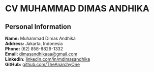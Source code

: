 # CV MUHAMMAD DIMAS ANDHIKA

## Personal Information
**Name:** Muhammad Dimas Andhika <br>
**Address:** Jakarta, Indonesia <br>
**Phone:** (62) 858-8829-1332  <br>
**Email:** dimasandhikaaa@gmail.com  
**LinkedIn:** [linkedin.com/in/mdimasandhika](https://www.linkedin.com/in/mdimasandhika/)  
**GitHub:** [github.com/TheAnarchyOne](https://github.com/TheAnarchyOne)  


<br>
<br>
<br>
<br>
<br>
<br>
<br>

<!-- 
## Latihan-GIT
### Latihan-GIT
#### Latihan-GIT
##### Latihan-GIT
###### Latihan-GIT

- dot
- dot
- dot

1. numbering
2. numbering
3. numbering


| tabel1 | tabel 2 |
|--------|---------|



contact

about me
experience
education -->